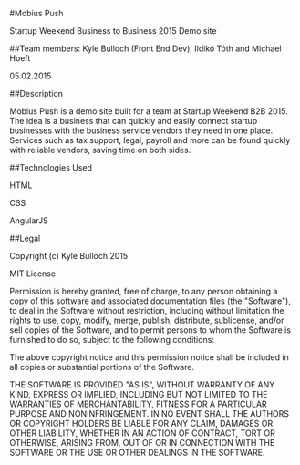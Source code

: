 #Mobius Push

Startup Weekend Business to Business 2015 Demo site

##Team members: Kyle Bulloch (Front End Dev), Ildikó Tóth and Michael Hoeft

05.02.2015

##Description

Mobius Push is a demo site built for a team at Startup Weekend B2B 2015. The idea is a business that can quickly and easily connect startup businesses with the business service vendors they need in one place. Services such as tax support, legal, payroll and more can be found quickly with reliable vendors, saving time on both sides.

##Technologies Used

HTML

CSS

AngularJS

##Legal

Copyright (c) Kyle Bulloch 2015

MIT License

Permission is hereby granted, free of charge, to any person obtaining a copy of this software and associated documentation files (the "Software"), to deal in the Software without restriction, including without limitation the rights to use, copy, modify, merge, publish, distribute, sublicense, and/or sell copies of the Software, and to permit persons to whom the Software is furnished to do so, subject to the following conditions:

The above copyright notice and this permission notice shall be included in all copies or substantial portions of the Software.

THE SOFTWARE IS PROVIDED "AS IS", WITHOUT WARRANTY OF ANY KIND, EXPRESS OR IMPLIED, INCLUDING BUT NOT LIMITED TO THE WARRANTIES OF MERCHANTABILITY, FITNESS FOR A PARTICULAR PURPOSE AND NONINFRINGEMENT. IN NO EVENT SHALL THE AUTHORS OR COPYRIGHT HOLDERS BE LIABLE FOR ANY CLAIM, DAMAGES OR OTHER LIABILITY, WHETHER IN AN ACTION OF CONTRACT, TORT OR OTHERWISE, ARISING FROM, OUT OF OR IN CONNECTION WITH THE SOFTWARE OR THE USE OR OTHER DEALINGS IN THE SOFTWARE.

